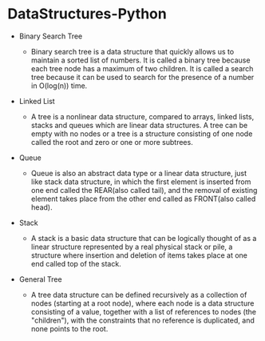 # DataStructures-Python

- Binary Search Tree
  - Binary search tree is a data structure that quickly allows us to maintain a sorted list of numbers. It is called a binary tree because each tree node has a 
    maximum of two children. It is called a search tree because it can be used to search for the presence of a number in O(log(n)) time.

- Linked List
  - A tree is a nonlinear data structure, compared to arrays, linked lists, stacks and queues which are linear data structures. 
    A tree can be empty with no nodes or a tree is a structure consisting of one node called the root and zero or one or more subtrees.

- Queue
  - Queue is also an abstract data type or a linear data structure, just like stack data structure, in which the first element is inserted from one end called the 
    REAR(also called tail), and the removal of existing element takes place from the other end called as FRONT(also called head).
    
- Stack
  - A stack is a basic data structure that can be logically thought of as a linear structure represented by a real physical stack or pile, a structure where insertion 
    and deletion of items takes place at one end called top of the stack.
  
- General Tree
  - A tree data structure can be defined recursively as a collection of nodes (starting at a root node), where each node is a data structure consisting of a value, 
    together with a list of references to nodes (the "children"), with the constraints that no reference is duplicated, and none points to the root.
